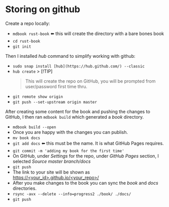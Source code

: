 # Storing on github

Create a repo locally:

- ```mdbook rust-book``` ⬅️ this will create the directory with a bare bones book
- ```cd rust-book```
- ```git init```

Then I installed *hub* command to simplify working with github:

- ```sudo snap install [hub](https://hub.github.com/) --classic```
- ```hub create``` > [!TIP]
    > This will create the repo on GitHub, you will be prompted from user/password first time thru.
- ```git remote show origin```
- ```git push --set-upstream origin master```

After creating some content for the book and pushing the changes to GitHub,
I then ran ```mdbook build``` which generated a *book* directory.

- ```mdbook build --open```
- Once you are happy with the changes you can publish.
- ```mv book docs```
- ```git add docs``` ⬅️ this must be the name. It is what GitHub Pages requires.
- ```git commit -m 'adding my book for the first time'```
- On GitHub, under *Settings* for the repo, under *GitHub Pages* section, I selected *Source master branch/docs*
- ```git push```
- The link to your site will be shown as [https://<your_id>.github.io/<your_repo>/](https://joemooney.github.io/rust-notes/)
- After you make changes to the book you can sync the *book* and *docs* directories.
- ```rsync -avx --delete --info=progress2 ./book/ ./docs/```
- ```git push```
